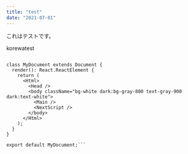 ```yaml
---
title: "test"
date: "2021-07-01"
---
```


これはテストです。


korewatest
```import Document, { Html, Head, Main, NextScript } from 'next/document';

class MyDocument extends Document {
  render(): React.ReactElement {
    return (
      <Html>
        <Head />
        <body className="bg-white dark:bg-gray-800 text-gray-900 dark:text-white">
          <Main />
          <NextScript />
        </body>
      </Html>
    );
  }
}

export default MyDocument;```